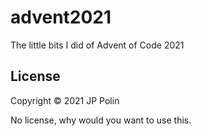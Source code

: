# advent2021

The little bits I did of Advent of Code 2021

## License

Copyright © 2021 JP Polin

No license, why would you want to use this.
